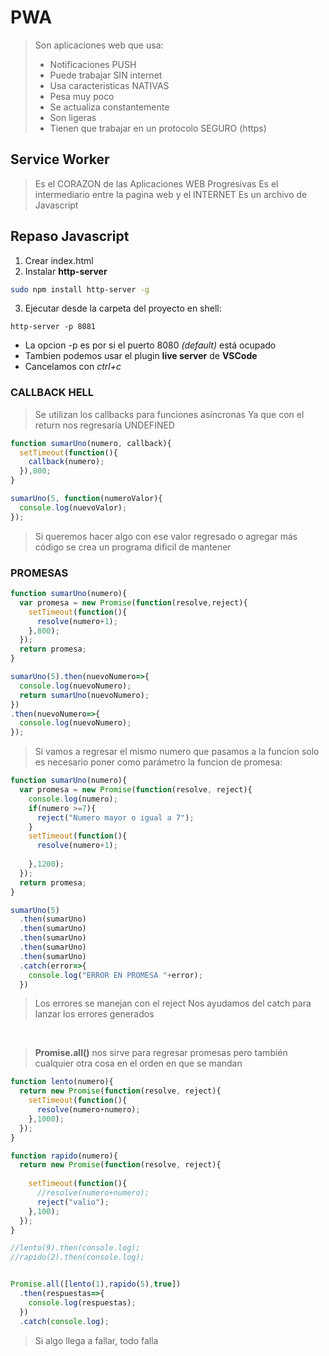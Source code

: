 # PWA

> Son aplicaciones web que usa:
> * Notificaciones PUSH
> * Puede trabajar SIN internet
> * Usa caracteristicas NATIVAS
> * Pesa muy poco 
> * Se actualiza constantemente
> * Son ligeras
> * Tienen que trabajar en un protocolo SEGURO (https)

## Service Worker 

> Es el CORAZON de las Aplicaciones WEB Progresivas
> Es el intermediario entre la pagina web y el INTERNET
> Es un archivo de Javascript

## Repaso Javascript

1. Crear index.html
2. Instalar __http-server__

```bash
sudo npm install http-server -g
```

3. Ejecutar desde la carpeta del proyecto en shell:

```shell
http-server -p 8081
```
* La opcion -p es por si el puerto 8080 _(default)_ está ocupado
* Tambien podemos usar el plugin __live server__ de __VSCode__
* Cancelamos con _ctrl+c_


### CALLBACK HELL

> Se utilizan los callbacks para funciones asíncronas
> Ya que con el return nos regresaría UNDEFINED

```javascript
function sumarUno(numero, callback){
  setTimeout(function(){
    callback(numero);
  }),800;
}

sumarUno(5, function(numeroValor){
  console.log(nuevoValor);
});
```
> Si queremos hacer algo con ese valor regresado o agregar más código
> se crea un programa dificil de mantener
 
### PROMESAS

```javascript
function sumarUno(numero){
  var promesa = new Promise(function(resolve,reject){
    setTimeout(function(){
      resolve(numero+1);
    },800);
  });
  return promesa;
}

sumarUno(5).then(nuevoNumero=>{
  console.log(nuevoNumero);
  return sumarUno(nuevoNumero);
})
.then(nuevoNumero=>{
  console.log(nuevoNumero);
});
```

> Si vamos a regresar el mismo numero que pasamos a la funcion
> solo es necesario poner como parámetro la funcion de promesa:

```javascript
function sumarUno(numero){
  var promesa = new Promise(function(resolve, reject){
    console.log(numero);
    if(numero >=7){
      reject("Numero mayor o igual a 7");
    }
    setTimeout(function(){
      resolve(numero+1);
      
    },1200);
  });
  return promesa;
}

sumarUno(5)
  .then(sumarUno)
  .then(sumarUno)
  .then(sumarUno)
  .then(sumarUno)
  .then(sumarUno)
  .catch(error=>{
    console.log("ERROR EN PROMESA "+error);
  })
```
> Los errores se manejan con el reject
> Nos ayudamos del catch para lanzar los errores generados
<br/>

> __Promise.all()__ nos sirve para regresar promesas 
> pero también cualquier otra cosa en el orden en que se mandan

```javascript
function lento(numero){
  return new Promise(function(resolve, reject){    
    setTimeout(function(){
      resolve(numero+numero);
    },1000);
  });
}

function rapido(numero){
  return new Promise(function(resolve, reject){
    
    setTimeout(function(){
      //resolve(numero+numero);
      reject("valio");
    },100);
  });
}

//lento(9).then(console.log);
//rapido(2).then(console.log);


Promise.all([lento(1),rapido(5),true])
  .then(respuestas=>{
    console.log(respuestas);
  })
  .catch(console.log);

```

> Si algo llega a fallar, todo falla






































































